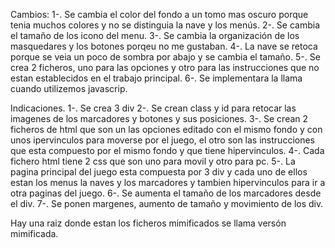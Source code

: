 Cambios:
1-. Se cambia el color del fondo a un tomo mas oscuro porque tenia muchos colores y no se distinguia la nave y los menús.
2-. Se cambia el tamaño de los icono del menu.
3-. Se cambia la organización de los masquedares y los botones porqeu no me gustaban.
4-. La nave se retoca porque se veia un poco de sombra por abajo y se cambia el tamaño. 
5-. Se crea 2 ficheros, uno para las opciones y otro para las instrucciones que no estan establecidos en el trabajo principal.
6-. Se implementara la llama cuando utilizemos javascrip.


Indicaciones.
1-. Se crea 3 div 
2-. Se crean class y id para retocar las imagenes de los marcadores y botones y sus posiciones.
3-. Se crean 2 ficheros de html que son un las opciones editado con el mismo fondo y con unos ipervinculos para moverse por el juego, el otro son las instrucciones que esta compuesto por el mismo fondo y que tiene hipervinculos. 
4-. Cada fichero html tiene 2 css que son uno para movil y otro para pc.
5-. La pagina principal del juego esta compuesta por 3 div y cada uno de ellos estan los menus la naves y los marcadores y tambien hipervinculos para ir a otra paginas del juego.
6-. Se aumenta el tamaño de los marcadores desde el div.
7-. Se ponen margenes, aumento de tamaño y movimiento de los div.



Hay una raiz donde estan los ficheros mimificados se llama versón mimificada.
